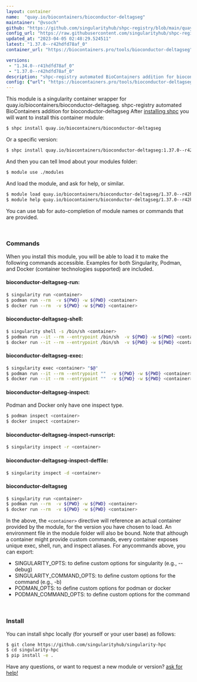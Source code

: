```yaml
---
layout: container
name:  "quay.io/biocontainers/bioconductor-deltagseg"
maintainer: "@vsoch"
github: "https://github.com/singularityhub/shpc-registry/blob/main/quay.io/biocontainers/bioconductor-deltagseg/container.yaml"
config_url: "https://raw.githubusercontent.com/singularityhub/shpc-registry/main/quay.io/biocontainers/bioconductor-deltagseg/container.yaml"
updated_at: "2023-04-05 02:48:29.524511"
latest: "1.37.0--r42hdfd78af_0"
container_url: "https://biocontainers.pro/tools/bioconductor-deltagseg"

versions:
 - "1.34.0--r41hdfd78af_0"
 - "1.37.0--r42hdfd78af_0"
description: "shpc-registry automated BioContainers addition for bioconductor-deltagseg"
config: {"url": "https://biocontainers.pro/tools/bioconductor-deltagseg", "maintainer": "@vsoch", "description": "shpc-registry automated BioContainers addition for bioconductor-deltagseg", "latest": {"1.37.0--r42hdfd78af_0": "sha256:a55fd98ccabea6de5affae9a581356e70a28ee52826a86417e1fe0e281db6f3a"}, "tags": {"1.34.0--r41hdfd78af_0": "sha256:278985f76cba1478a7e382e213edf950a907ed9daa699f7699d7cf845000e15a", "1.37.0--r42hdfd78af_0": "sha256:a55fd98ccabea6de5affae9a581356e70a28ee52826a86417e1fe0e281db6f3a"}, "docker": "quay.io/biocontainers/bioconductor-deltagseg"}
---
```


This module is a singularity container wrapper for quay.io/biocontainers/bioconductor-deltagseg.
shpc-registry automated BioContainers addition for bioconductor-deltagseg
After [installing shpc](#install) you will want to install this container module:


```bash
$ shpc install quay.io/biocontainers/bioconductor-deltagseg
```

Or a specific version:

```bash
$ shpc install quay.io/biocontainers/bioconductor-deltagseg:1.37.0--r42hdfd78af_0
```

And then you can tell lmod about your modules folder:

```bash
$ module use ./modules
```

And load the module, and ask for help, or similar.

```bash
$ module load quay.io/biocontainers/bioconductor-deltagseg/1.37.0--r42hdfd78af_0
$ module help quay.io/biocontainers/bioconductor-deltagseg/1.37.0--r42hdfd78af_0
```

You can use tab for auto-completion of module names or commands that are provided.

<br>

### Commands

When you install this module, you will be able to load it to make the following commands accessible.
Examples for both Singularity, Podman, and Docker (container technologies supported) are included.

#### bioconductor-deltagseg-run:

```bash
$ singularity run <container>
$ podman run --rm  -v ${PWD} -w ${PWD} <container>
$ docker run --rm  -v ${PWD} -w ${PWD} <container>
```

#### bioconductor-deltagseg-shell:

```bash
$ singularity shell -s /bin/sh <container>
$ podman run --it --rm --entrypoint /bin/sh  -v ${PWD} -w ${PWD} <container>
$ docker run --it --rm --entrypoint /bin/sh  -v ${PWD} -w ${PWD} <container>
```

#### bioconductor-deltagseg-exec:

```bash
$ singularity exec <container> "$@"
$ podman run --it --rm --entrypoint ""  -v ${PWD} -w ${PWD} <container> "$@"
$ docker run --it --rm --entrypoint ""  -v ${PWD} -w ${PWD} <container> "$@"
```

#### bioconductor-deltagseg-inspect:

Podman and Docker only have one inspect type.

```bash
$ podman inspect <container>
$ docker inspect <container>
```

#### bioconductor-deltagseg-inspect-runscript:

```bash
$ singularity inspect -r <container>
```

#### bioconductor-deltagseg-inspect-deffile:

```bash
$ singularity inspect -d <container>
```



#### bioconductor-deltagseg

```bash
$ singularity run <container>
$ podman run --rm  -v ${PWD} -w ${PWD} <container>
$ docker run --rm  -v ${PWD} -w ${PWD} <container>
```


In the above, the `<container>` directive will reference an actual container provided
by the module, for the version you have chosen to load. An environment file in the
module folder will also be bound. Note that although a container
might provide custom commands, every container exposes unique exec, shell, run, and
inspect aliases. For anycommands above, you can export:

 - SINGULARITY_OPTS: to define custom options for singularity (e.g., --debug)
 - SINGULARITY_COMMAND_OPTS: to define custom options for the command (e.g., -b)
 - PODMAN_OPTS: to define custom options for podman or docker
 - PODMAN_COMMAND_OPTS: to define custom options for the command

<br>

### Install

You can install shpc locally (for yourself or your user base) as follows:

```bash
$ git clone https://github.com/singularityhub/singularity-hpc
$ cd singularity-hpc
$ pip install -e .
```

Have any questions, or want to request a new module or version? [ask for help!](https://github.com/singularityhub/singularity-hpc/issues)